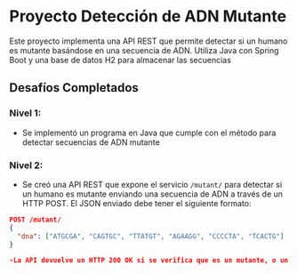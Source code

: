 # Proyecto Detección de ADN Mutante

Este proyecto implementa una API REST que permite detectar si un humano es mutante basándose en una secuencia de ADN. Utiliza Java con Spring Boot y una base de datos H2 para almacenar las secuencias 

## Desafíos Completados

### Nivel 1:
- Se implementó un programa en Java que cumple con el método para detectar secuencias de ADN mutante

### Nivel 2:
- Se creó una API REST que expone el servicio `/mutant/` para detectar si un humano es mutante enviando una secuencia de ADN a través de un HTTP POST. El JSON enviado debe tener el siguiente formato:

```json
POST /mutant/
{
  "dna": ["ATGCGA", "CAGTGC", "TTATGT", "AGAAGG", "CCCCTA", "TCACTG"]
}

-La API devuelve un HTTP 200 OK si se verifica que es un mutante, o un HTTP 403 Forbidden en caso contrario
